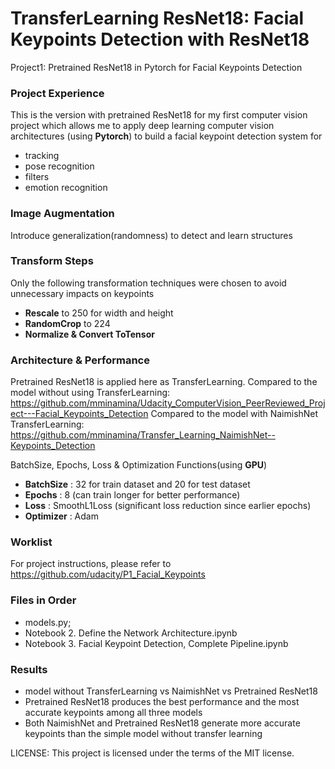 # TransferLearning ResNet18: Facial Keypoints Detection with ResNet18
Project1: Pretrained ResNet18 in Pytorch for Facial Keypoints Detection 
### Project Experience
This is the version with pretrained ResNet18 for my first computer vision project which allows me to apply deep learning computer vision architectures (using **Pytorch**) to build a facial keypoint detection system for
- tracking
- pose recognition
- filters
- emotion recognition
### Image Augmentation
Introduce generalization(randomness) to detect and learn structures
### Transform Steps
Only the following transformation techniques were chosen to avoid unnecessary impacts on keypoints
- **Rescale** to 250 for width and height
- **RandomCrop** to 224
- **Normalize & Convert ToTensor**

### Architecture & Performance
Pretrained ResNet18 is applied here as TransferLearning. 
Compared to the model without using TransferLearning: https://github.com/mminamina/Udacity_ComputerVision_PeerReviewed_Project---Facial_Keypoints_Detection
Compared to the model with NaimishNet TransferLearning: https://github.com/mminamina/Transfer_Learning_NaimishNet--Keypoints_Detection        

BatchSize, Epochs, Loss & Optimization Functions(using **GPU**)
- **BatchSize** : 32 for train dataset and 20 for test dataset
- **Epochs**   : 8 (can train longer for better performance)
- **Loss**     : SmoothL1Loss (significant loss reduction since earlier epochs)
- **Optimizer** : Adam 

### Worklist
For project instructions, please refer to https://github.com/udacity/P1_Facial_Keypoints

### Files in Order
- models.py;
- Notebook 2. Define the Network Architecture.ipynb
- Notebook 3. Facial Keypoint Detection, Complete Pipeline.ipynb

### Results
- model without TransferLearning vs NaimishNet vs Pretrained ResNet18
- Pretrained ResNet18 produces the best performance and the most accurate keypoints among all three models
- Both NaimishNet and Pretrained ResNet18 generate more accurate keypoints than the simple model without transfer learning


LICENSE: This project is licensed under the terms of the MIT license.
